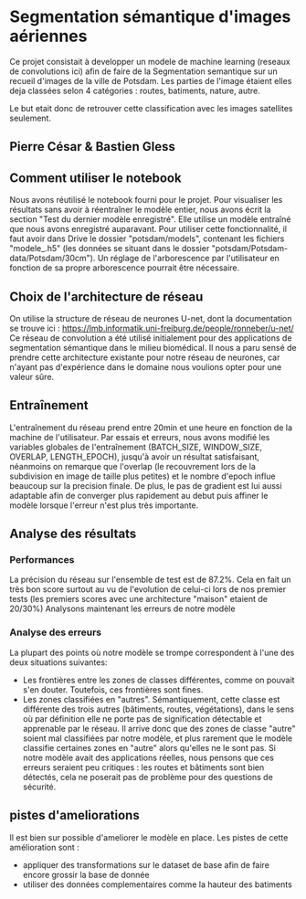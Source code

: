 # Segmentation sémantique d'images aériennes

Ce projet consistait à developper un modele de machine learning (reseaux de convolutions ici) afin de faire de la Segmentation semantique sur un recueil d'images de la ville de Potsdam. Les parties de l'image étaient elles deja classées selon 4 catégories : routes, batiments, nature, autre. 

Le but etait donc de retrouver cette classification avec les images satellites seulement.
## Pierre César & Bastien Gless

## Comment utiliser le notebook
Nous avons réutilisé le notebook fourni pour le projet.
Pour visualiser les résultats sans avoir à réentraîner le modèle entier, nous avons écrit la section "Test du dernier modèle enregistré". Elle utilise un modèle entraîné que nous avons enregistré auparavant.
Pour utiliser cette fonctionnalité, il faut avoir dans Drive le dossier "potsdam/models", contenant les fichiers "modele_.h5" (les données se situant dans le dossier "potsdam/Potsdam-data/Potsdam/30cm"). Un réglage de l'arborescence par l'utilisateur en fonction de sa propre arborescence pourrait être nécessaire.

## Choix de l'architecture de réseau
On utilise la structure de réseau de neurones U-net, dont la documentation se trouve ici : https://lmb.informatik.uni-freiburg.de/people/ronneber/u-net/ Ce réseau de convolution a été utilisé initialement pour des applications de segmentation sémantique dans le milieu biomédical. Il nous a paru sensé de prendre cette architecture existante pour notre réseau de neurones, car n'ayant pas d'expérience dans le domaine nous voulions opter pour une valeur sûre.

## Entraînement
L'entraînement du réseau prend entre 20min et une heure en fonction de la machine de l'utilisateur.
Par essais et erreurs, nous avons modifié les variables globales de l'entraînement (BATCH_SIZE, WINDOW_SIZE, OVERLAP, LENGTH_EPOCH), jusqu'à avoir un résultat satisfaisant, néanmoins on remarque que l'overlap (le recouvrement lors de la subdivision en image de taille plus petites) et le nombre d'epoch influe beaucoup sur la precision finale. De plus, le pas de gradient est lui aussi adaptable afin de converger plus rapidement au debut puis affiner le modèle lorsque l'erreur n'est plus très importante.

## Analyse des résultats
### Performances
La précision du réseau sur l'ensemble de test est de 87.2%. Cela en fait un très bon score surtout au vu de l'evolution de celui-ci lors de nos premier tests (les premiers scores avec une architecture "maison" etaient de 20/30%)
Analysons maintenant les erreurs de notre modèle

### Analyse des erreurs
La plupart des points où notre modèle se trompe correspondent à l'une des deux situations suivantes:
- Les frontières entre les zones de classes différentes, comme on pouvait s'en douter. Toutefois, ces frontières sont fines.
- Les zones classifiées en "autres". Sémantiquement, cette classe est différente des trois autres (bâtiments, routes, végétations), dans le sens où par définition elle ne porte pas de signification détectable et apprenable par le réseau. Il arrive donc que des zones de classe "autre" soient mal classifiées par notre modèle, et plus rarement que le modèle classifie certaines zones en "autre" alors qu'elles ne le sont pas.
Si notre modèle avait des applications réelles, nous pensons que ces erreurs seraient peu critiques : les routes et bâtiments sont bien détectés, cela ne poserait pas de problème pour des questions de sécurité.

## pistes d'ameliorations

Il est bien sur possible d'ameliorer le modèle en place. 
Les pistes de cette amélioration sont :

* appliquer des transformations sur le dataset de base afin de faire encore grossir la base de donnée
* utiliser des données complementaires comme la hauteur des batiments
